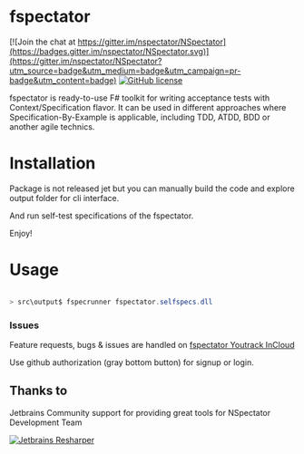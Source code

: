 # fspectator

[![Join the chat at https://gitter.im/nspectator/NSpectator](https://badges.gitter.im/nspectator/NSpectator.svg)](https://gitter.im/nspectator/NSpectator?utm_source=badge&utm_medium=badge&utm_campaign=pr-badge&utm_content=badge)
[![GitHub license](https://img.shields.io/badge/license-MIT-blue.svg)](https://raw.githubusercontent.com/nspectator/FSpectator/master/license.txt)


fspectator is ready-to-use F# toolkit for writing acceptance tests with Context/Specification flavor. It can be used in different approaches where Specification-By-Example is applicable, including TDD, ATDD, BDD or another agile technics.

# Installation

Package is not released jet but you can manually build the code and explore output folder for cli interface.

And run self-test specifications of the fspectator.

Enjoy!

# Usage

```powershell

> src\output$ fspecrunner fspectator.selfspecs.dll

```

### Issues

Feature requests, bugs & issues are handled on [fspectator Youtrack InCloud](https://nspectator.myjetbrains.com/youtrack/issues/FS)

Use github authorization (gray bottom button) for signup or login.

## Thanks to

Jetbrains Community support for providing great tools for NSpectator Development Team

[![Jetbrains Resharper](http://nspectator.org/assets/icon_ReSharper.png)](https://www.jetbrains.com/resharper/)
